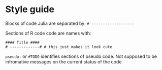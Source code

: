 # Style guide
Blocks of code Julia are separated by: `# -------------------`

Sections of R code code are names with:
```
#### Title ####
# -------------# # this just makes it look cute
```

`pseudo:` or `#TODO` identifies sections of pseudo code. Not supposed to be infromative messages on the current status of the code
